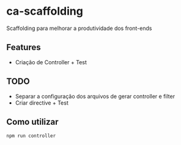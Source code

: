 # ca-scaffolding
Scaffolding para melhorar a produtividade dos front-ends

## Features

* Criação de Controller + Test

## TODO

* Separar a configuração dos arquivos de gerar controller e filter
* Criar directive + Test

## Como utilizar
``` bash
npm run controller
```
